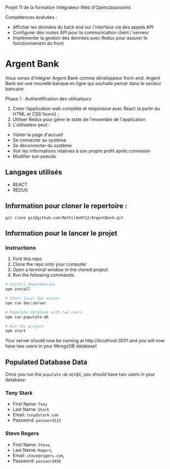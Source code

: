 Projet 11 de la formation Intégrateur Web d'Openclassrooms

Compétences évaluées :

- Afficher les données du back end sur l'interface via des appels API
- Configurer des routes API pour la communication client / serveur
- Implémenter la gestion des données avec Redux pour assurer le fonctionnement du front

# Argent Bank

Vous venez d’intégrer Argent Bank comme développeur front-end.
Argent Bank est une nouvelle banque en ligne qui souhaite percer dans le secteur bancaire.

Phase 1 : Authentification des utilisateurs

1. Créer l’application web complète et responsive avec React (à partir du HTML et CSS fourni) ;
2. Utiliser Redux pour gérer le state de l'ensemble de l'application
3. L'utilisateur peut :

- Visiter la page d'accueil
- Se connecter au système
- Se déconnecter du système
- Voir les informations relatives à son propre profil après connexion
- Modifier son pseudo

## Langages utilisés

- REACT
- REDUX

## Information pour cloner le repertoire :

```
git clone git@github.com:Mathilde0712/ArgentBank.git
```

## Information pour le lancer le projet

### Instructions

1. Fork this repo
1. Clone the repo onto your computer
1. Open a terminal window in the cloned project
1. Run the following commands:

```bash
# Install dependencies
npm install

# Start local dev server
npm run dev:server

# Populate database with two users
npm run populate-db

# Run the project
npm start
```

Your server should now be running at http://localhost:3001 and you will now have two users in your MongoDB database!

## Populated Database Data

Once you run the `populate-db` script, you should have two users in your database:

### Tony Stark

- First Name: `Tony`
- Last Name: `Stark`
- Email: `tony@stark.com`
- Password: `password123`

### Steve Rogers

- First Name: `Steve`,
- Last Name: `Rogers`,
- Email: `steve@rogers.com`,
- Password: `password456`
